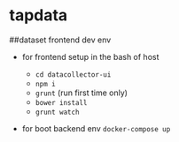 # tapdata

##dataset frontend dev env


* for frontend setup
  in the bash of host
  * ```cd datacollector-ui```
  * ```npm i```
  * ```grunt``` (run first time only)
  * ```bower install```
  * ```grunt watch``` 
  

* for boot backend env
```docker-compose up``` 